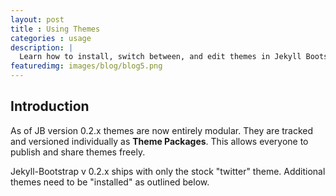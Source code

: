 ```yaml
---
layout: post
title : Using Themes
categories : usage
description: |
  Learn how to install, switch between, and edit themes in Jekyll Bootstrap.
featuredimg: images/blog/blog5.png
---
```


## Introduction

As of JB version 0.2.x themes are now entirely modular. They are tracked and versioned individually as **Theme Packages**.
This allows everyone to publish and share themes freely.

Jekyll-Bootstrap v 0.2.x ships with only the stock "twitter" theme.
Additional themes need to be "installed" as outlined below.
